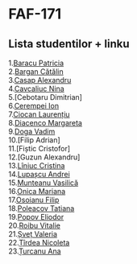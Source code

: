 # FAF-171 
## Lista studentilor + linku
1.[Baracu Patricia](https://github.com/PatriciaBaracu/oop)<br>
2.[Bargan Cătălin](https://github.com/LUCk1Ng)<br>
3.[Casap Alexandru](https://github.com/casapalexandru/OOP)<br>
4.[Cavcaliuc Nina](https://github.com/Cavcaliuc/OOP)<br>
5.[Cebotaru Dimitrian] <br>
6.[Cerempei Ion](https://github.com/FilipAdrian/oop)<br>
7.[Ciocan Laurențiu](https://github.com/LichcrazeLC)<br>
8.[Diacenco Margareta](https://github.com/ritaFAF/OOP)<br>
9.[Doga Vadim](https://github.com/vadimdoga/OOP)<br>
10.[Filip Adrian]<br>
11.[Fiștic Cristofor]<br>
12.[Guzun Alexandru]<br>
13.[Lîniuc Cristina](https://github.com/cristina-liniuc/OOP)<br>
14.[Lupașcu Andrei](https://github.com/FluffyK/OOP)<br>
15.[Munteanu Vasilică](https://github.com/LikaMD)<br>
16.[Onica Mariana](https://github.com/MarianaOnica/OOP)<br>
17.[Osoianu Filip](https://github.com/FilipOsoianu/OOP)<br>
18.[Poleacov Tatiana](https://github.com/taneapoleacov/OOP)<br>
19.[Popov Eliodor](github.com/EliodorPopov/OOP)<br>
20.[Roibu Vitalie](https://github.com/VITAL1E)<br>
21.[Șveț Valeria](https://github.com/Valeriaaasv)<br>
22.[Țîrdea Nicoleta](https://github.com/NicoletaTirdea)<br>
23.[Țurcanu Ana](https://github.com/AnaTurcanu/OOP)
